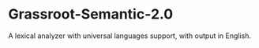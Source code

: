 # Grassroot-Semantic-2.0
A lexical analyzer with universal languages support, with output in English.
